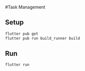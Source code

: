 #Task Management
## Setup
```sh
flutter pub get
flutter pub run build_runner build
```

## Run
```sh
flutter run
```

